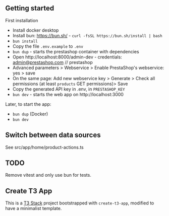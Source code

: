 ## Getting started

First installation

- Install docker desktop
- Install bun: https://bun.sh/ - `curl -fsSL https://bun.sh/install | bash`
- `bun install`
- Copy the file `.env.example` to `.env`
- `bun dup` - starts the prestashop container with dependencies
- Open http://localhost:8000/admin-dev - credentials: admin@prestashop.com // prestashop
- Advanced parameters > Webservice > Enable PrestaShop's webservice: yes > save
- On the same page: Add new webservice key > Generate > Check all permissions (at least `products` GET permissions)> Save
- Copy the generated API key in .env, in `PRESTASHOP_KEY`
- `bun dev` - starts the web app on http://localhost:3000

Later, to start the app:

- `bun dup` (Docker)
- `bun dev`

## Switch between data sources

See src/app/home/product-actions.ts

## TODO

Remove vitest and only use bun for tests.

## Create T3 App

This is a [T3 Stack](https://create.t3.gg/) project bootstrapped with `create-t3-app`, modified to have a minimalist template.
